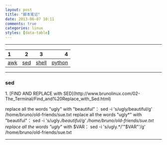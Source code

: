 ```yaml
---
layout: post
title: "脚本笔记"
date: 2013-06-07 10:11
comments: true
categories: linux
styles: [data-table]
---
```


<!---
################################################################################
-->
<hr />

1                 |2                 |3                 |4
:-----------------|:----------------:|:----------------:|-----------------:
[awk](#awk)       |[sed](#sed)       |[shell](#shell)   |[python](#python)

<!---
################################################################################
-->
<hr />
<h3 id="sed">sed</h3>
1. [FIND AND REPLACE with SED](http://www.brunolinux.com/02-The_Terminal/Find_and%20Replace_with_Sed.html)

replace all the words "ugly" with "beautiful"：
	sed -i 's/ugly/beautiful/g' /home/bruno/old-friends/sue.txt
replace all the words "ugly*" with "beautiful"：
	sed -i 's/ugly.*/beautiful/g' /home/bruno/old-friends/sue.txt
replace all the words "ugly*" with $VAR：
	sed -i 's/ugly.*/'"$VAR"'/g' /home/bruno/old-friends/sue.txt
<hr />

